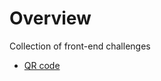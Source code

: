 # Overview

Collection of front-end challenges

- [QR code](https://github.com/lilydev16/octo-brocolli/tree/main/qr-code-component-main)
